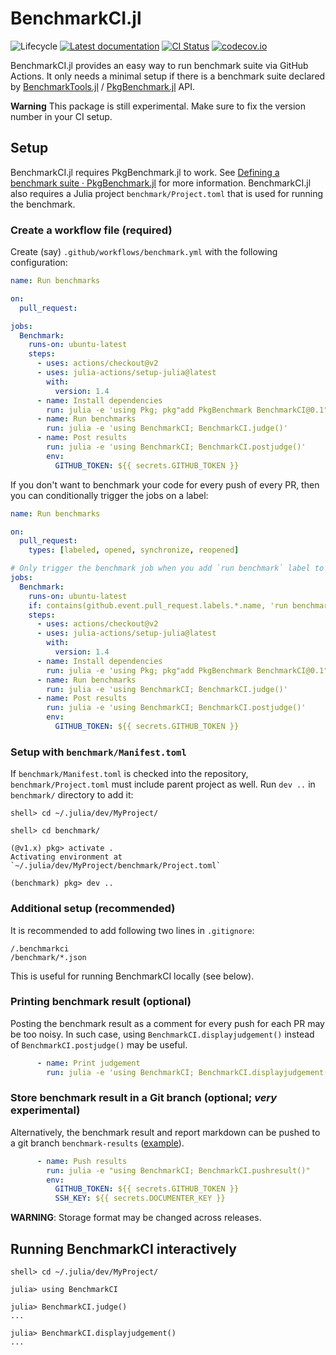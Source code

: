 # BenchmarkCI.jl

![Lifecycle](https://img.shields.io/badge/lifecycle-experimental-orange.svg)
[![Latest documentation][docs-dev-img]][docs-dev-url]
[![CI Status][ci-img]][ci-url]
[![codecov.io][codecov-img]][codecov-url]

BenchmarkCI.jl provides an easy way to run benchmark suite via GitHub
Actions.  It only needs a minimal setup if there is a benchmark suite
declared by
[BenchmarkTools.jl](https://github.com/JuliaCI/BenchmarkTools.jl) /
[PkgBenchmark.jl](https://github.com/JuliaCI/PkgBenchmark.jl) API.

**Warning** This package is still experimental.  Make sure to fix the
version number in your CI setup.

## Setup

BenchmarkCI.jl requires PkgBenchmark.jl to work.  See
[Defining a benchmark suite · PkgBenchmark.jl](https://juliaci.github.io/PkgBenchmark.jl/stable/define_benchmarks/)
for more information.  BenchmarkCI.jl also requires a Julia project
`benchmark/Project.toml` that is used for running the benchmark.

### Create a workflow file (required)

Create (say) `.github/workflows/benchmark.yml` with the following
configuration:

```yaml
name: Run benchmarks

on:
  pull_request:

jobs:
  Benchmark:
    runs-on: ubuntu-latest
    steps:
      - uses: actions/checkout@v2
      - uses: julia-actions/setup-julia@latest
        with:
          version: 1.4
      - name: Install dependencies
        run: julia -e 'using Pkg; pkg"add PkgBenchmark BenchmarkCI@0.1"'
      - name: Run benchmarks
        run: julia -e 'using BenchmarkCI; BenchmarkCI.judge()'
      - name: Post results
        run: julia -e 'using BenchmarkCI; BenchmarkCI.postjudge()'
        env:
          GITHUB_TOKEN: ${{ secrets.GITHUB_TOKEN }}
```

If you don't want to benchmark your code for every push of every PR,
then you can conditionally trigger the jobs on a label:

```yaml
name: Run benchmarks

on:
  pull_request:
    types: [labeled, opened, synchronize, reopened]

# Only trigger the benchmark job when you add `run benchmark` label to the PR
jobs:
  Benchmark:
    runs-on: ubuntu-latest
    if: contains(github.event.pull_request.labels.*.name, 'run benchmark')
    steps:
      - uses: actions/checkout@v2
      - uses: julia-actions/setup-julia@latest
        with:
          version: 1.4
      - name: Install dependencies
        run: julia -e 'using Pkg; pkg"add PkgBenchmark BenchmarkCI@0.1"'
      - name: Run benchmarks
        run: julia -e 'using BenchmarkCI; BenchmarkCI.judge()'
      - name: Post results
        run: julia -e 'using BenchmarkCI; BenchmarkCI.postjudge()'
        env:
          GITHUB_TOKEN: ${{ secrets.GITHUB_TOKEN }}
```

### Setup with `benchmark/Manifest.toml`

If `benchmark/Manifest.toml` is checked into the repository,
`benchmark/Project.toml` must include parent project as well.  Run
`dev ..` in `benchmark/` directory to add it:

```
shell> cd ~/.julia/dev/MyProject/

shell> cd benchmark/

(@v1.x) pkg> activate .
Activating environment at `~/.julia/dev/MyProject/benchmark/Project.toml`

(benchmark) pkg> dev ..
```

### Additional setup (recommended)

It is recommended to add following two lines in `.gitignore`:

```
/.benchmarkci
/benchmark/*.json
```

This is useful for running BenchmarkCI locally (see below).

### Printing benchmark result (optional)

Posting the benchmark result as a comment for every push for each PR
may be too noisy.  In such case, using
`BenchmarkCI.displayjudgement()` instead of `BenchmarkCI.postjudge()`
may be useful.

```yaml
      - name: Print judgement
        run: julia -e 'using BenchmarkCI; BenchmarkCI.displayjudgement()'
```

### Store benchmark result in a Git branch (optional; _very_ experimental)

Alternatively, the benchmark result and report markdown can be pushed
to a git branch `benchmark-results`
([example](https://github.com/tkf/BenchmarkCI.jl/tree/benchmark-results)).

```yaml
      - name: Push results
        run: julia -e "using BenchmarkCI; BenchmarkCI.pushresult()"
        env:
          GITHUB_TOKEN: ${{ secrets.GITHUB_TOKEN }}
          SSH_KEY: ${{ secrets.DOCUMENTER_KEY }}
```

**WARNING**: Storage format may be changed across releases.

## Running BenchmarkCI interactively

```
shell> cd ~/.julia/dev/MyProject/

julia> using BenchmarkCI

julia> BenchmarkCI.judge()
...

julia> BenchmarkCI.displayjudgement()
...
```

[ci-img]: https://github.com/tkf/BenchmarkCI.jl/workflows/Run%20tests/badge.svg
[ci-url]: https://github.com/tkf/BenchmarkCI.jl/actions?query=workflow%3A%22Run+tests%22
[codecov-img]: http://codecov.io/github/tkf/BenchmarkCI.jl/coverage.svg?branch=master
[codecov-url]: http://codecov.io/github/tkf/BenchmarkCI.jl?branch=master
[docs-dev-img]: https://img.shields.io/badge/docs-dev-blue.svg
[docs-dev-url]: https://tkf.github.io/BenchmarkCI.jl/dev
